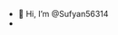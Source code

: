 - 👋 Hi, I’m @Sufyan56314
- 


<!---
Sufyan56314/Sufyan56314 is a ✨ special ✨ repository because its `README.md` (this file) appears on your GitHub profile.
You can click the Preview link to take a look at your changes.
--->
